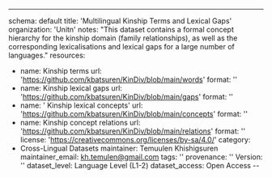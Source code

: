 ---
schema: default
title: 'Multilingual Kinship Terms and Lexical Gaps'
organization: 'Unitn'
notes: "This dataset contains a formal concept hierarchy for the kinship domain
  (family relationships), as well as the corresponding lexicalisations and
  lexical gaps for a large number of languages."
resources:
  - name: Kinship terms
    url: 'https://github.com/kbatsuren/KinDiv/blob/main/words'
    format: ''
  - name: Kinship lexical gaps
    url: 'https://github.com/kbatsuren/KinDiv/blob/main/gaps'
    format: ''
  - name: ' Kinship lexical concepts'
    url: 'https://github.com/kbatsuren/KinDiv/blob/main/concepts'
    format: ''
  - name: Kinship concept relations
    url: 'https://github.com/kbatsuren/KinDiv/blob/main/relations'
    format: ''
license: 'https://creativecommons.org/licenses/by-sa/4.0/'
category:
  - Cross-Lingual Datasets
maintainer: Temuulen Khishigsuren
maintainer_email: kh.temulen@gmail.com
tags: ''
provenance: ''
Version: ''
dataset_level: Language Level (L1-2)
dataset_access: Open Access
--

